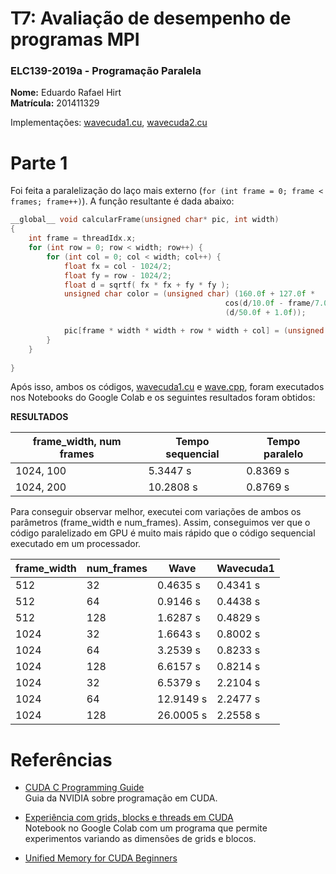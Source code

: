 # T7: Avaliação de desempenho de programas MPI

### ELC139-2019a - Programação Paralela

**Nome:** Eduardo Rafael Hirt <br/>
**Matrícula:** 201411329

Implementações: [wavecuda1.cu](wave/wavecuda1.cu), [wavecuda2.cu](wave/wavecuda2.cu)

# Parte 1

Foi feita a paralelização do laço mais externo (`for (int frame = 0; frame < frames; frame++)`). A função resultante é dada abaixo:

~~~cpp
__global__ void calcularFrame(unsigned char* pic, int width)
{
    int frame = threadIdx.x;
    for (int row = 0; row < width; row++) {
        for (int col = 0; col < width; col++) {
            float fx = col - 1024/2;
            float fy = row - 1024/2;
            float d = sqrtf( fx * fx + fy * fy );
            unsigned char color = (unsigned char) (160.0f + 127.0f *
                                                cos(d/10.0f - frame/7.0f) /
                                                (d/50.0f + 1.0f));

            pic[frame * width * width + row * width + col] = (unsigned char) color;
        }
    }
    
}
~~~
Após isso, ambos os códigos, [wavecuda1.cu](wave/wavecuda1.cu) e [wave.cpp](wave/wave.cpp), foram executados nos Notebooks do Google Colab e os seguintes resultados foram obtidos:

**RESULTADOS**

| frame_width, num frames 	| Tempo sequencial 	| Tempo paralelo 	|
|-------------------------	|------------------	|----------------	|
| 1024, 100               	| 5.3447 s         	| 0.8369 s       	|
| 1024, 200               	| 10.2808 s        	| 0.8769 s       	|


Para conseguir observar melhor, executei com variações de ambos os parâmetros (frame_width e num_frames). Assim, conseguimos ver que o código paralelizado em GPU é muito mais rápido que o código sequencial executado em um processador.

| frame_width   | num_frames    | Wave          | Wavecuda1     |
|-------------  |------------   |-----------    |-----------    |
| 512           | 32            | 0.4635 s      | 0.4341 s      |
| 512           | 64            | 0.9146 s      | 0.4438 s      |
| 512           | 128           | 1.6287 s      | 0.4829 s      |
| 1024          | 32            | 1.6643 s      | 0.8002 s      |
| 1024          | 64            | 3.2539 s      | 0.8233 s      |
| 1024          | 128           | 6.6157 s      | 0.8214 s      |
| 1024          | 32            | 6.5379 s      | 2.2104 s      |
| 1024          | 64            | 12.9149 s     | 2.2477 s      |
| 1024          | 128           | 26.0005 s     | 2.2558 s      |


# Referências 

- [CUDA C Programming Guide](https://docs.nvidia.com/cuda/cuda-c-programming-guide/)  
  Guia da NVIDIA sobre programação em CUDA.
  
- [Experiência com grids, blocks e threads em CUDA](https://colab.research.google.com/drive/1uSTM6C0p4n4aAuvFksplqFxa4NG87rMp)  
  Notebook no Google Colab com um programa que permite experimentos variando as dimensões de grids e blocos.

- [Unified Memory for CUDA Beginners](https://devblogs.nvidia.com/unified-memory-cuda-beginners/)